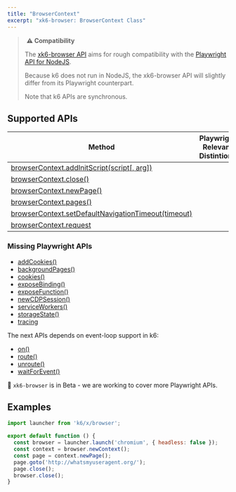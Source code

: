 ```yaml
---
title: "BrowserContext"
excerpt: "xk6-browser: BrowserContext Class"
---
```


> ️ **️⚠️ Compatibility**
> 
> The [xk6-browser API](/javascript-api/k6-x-browser/) aims for rough compatibility with the [Playwright API for NodeJS](https://playwright.dev/docs/api/class-playwright). 
> 
> Because k6 does not run in NodeJS, the xk6-browser API will slightly differ from its Playwright counterpart.
> 
> Note that k6 APIs are synchronous.

## Supported APIs

| Method | Playwright Relevant Distintions |
| - |  - |
| [browserContext.addInitScript(script[, arg])](https://playwright.dev/docs/api/class-browsercontext#browser-context-add-init-script) |   |
| [browserContext.close()](https://playwright.dev/docs/api/class-browsercontext#browser-context-close) |   |
| [browserContext.newPage()](https://playwright.dev/docs/api/class-browsercontext#browser-context-new-page) |   |
| [browserContext.pages()](https://playwright.dev/docs/api/class-browsercontext#browser-context-pages) |   |
| [browserContext.setDefaultNavigationTimeout(timeout)](https://playwright.dev/docs/api/class-browsercontext#browser-context-set-default-navigation-timeout) |   |
| [browserContext.request](https://playwright.dev/docs/api/class-browsercontext#browser-context-request) |   |

### Missing Playwright APIs

<Glossary>

- [addCookies()](https://playwright.dev/docs/api/class-browsercontext/#browsercontextaddcookiescookies)
- [backgroundPages()](https://playwright.dev/docs/api/class-browsercontext#browser-context-background-pages)
- [cookies()](https://playwright.dev/docs/api/class-browsercontext#browser-context-cookies)
- [exposeBinding()](https://playwright.dev/docs/api/class-browsercontext#browser-context-expose-binding)
- [exposeFunction()](https://playwright.dev/docs/api/class-browsercontext#browser-context-expose-function)
- [newCDPSession()](https://playwright.dev/docs/api/class-browsercontext#browser-context-new-cdp-session)
- [serviceWorkers()](https://playwright.dev/docs/api/class-browsercontext/#browser-context-service-workers)
- [storageState()](https://playwright.dev/docs/api/class-browsercontext#browser-context-storage-state)
- [tracing](https://playwright.dev/docs/api/class-browsercontext#browser-context-tracing)

</Glossary>

The next APIs depends on event-loop support in k6:

<Glossary>

- [on()](https://playwright.dev/docs/api/class-browsercontext/#browser-context-event-background-page)
- [route()](https://playwright.dev/docs/api/class-browsercontext/#browser-context-route)
- [unroute()](https://playwright.dev/docs/api/class-browsercontext#browser-context-unroute)
- [waitForEvent()](https://playwright.dev/docs/api/class-browsercontext#browser-context-wait-for-event)

</Glossary>

🚧 `xk6-browser` is in Beta - we are working to cover more Playwright APIs.

## Examples

```javascript
import launcher from 'k6/x/browser';

export default function () {
  const browser = launcher.launch('chromium', { headless: false });
  const context = browser.newContext();
  const page = context.newPage();
  page.goto('http://whatsmyuseragent.org/');
  page.close();
  browser.close();
}
```